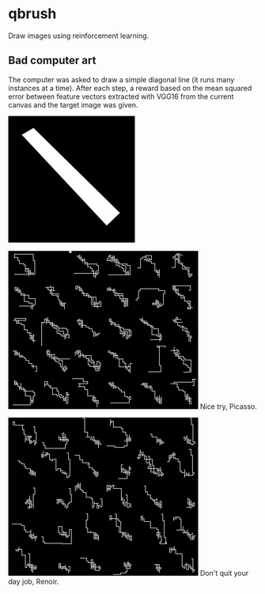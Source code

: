 qbrush
======
Draw images using reinforcement learning.

Bad computer art
----------------
The computer was asked to draw a simple diagonal line (it runs many instances at a time).
After each step, a reward based on the mean squared error between feature vectors
extracted with VGG16 from the current canvas and the target image was given.

![alt tag](https://raw.githubusercontent.com/awentzonline/qbrush/master/examples/readme/slash0.jpg)

![alt tag](https://raw.githubusercontent.com/awentzonline/qbrush/master/examples/readme/epoch_44.png)
Nice try, Picasso.

![alt tag](https://raw.githubusercontent.com/awentzonline/qbrush/master/examples/readme/epoch_72.png)
Don't quit your day job, Renoir.

